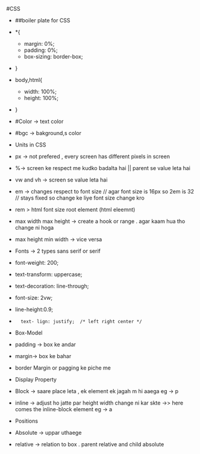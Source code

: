 #CSS
- ##boiler plate for CSS
- *{
  -  margin: 0%;
   - padding: 0%;
   - box-sizing: border-box;
 - }
- body,html{
  -  width: 100%;
   - height: 100%;
- }
- #Color -> text color
- #bgc -> bakground,s color

- Units in CSS
- px -> not prefered , every screen has different pixels in screen
- %-> screen ke respect me kudko badalta hai || parent se value leta hai
- vw and vh -> screen se value leta hai
- em -> changes respect to font size // agar font size is 16px so 2em is 32 // stays fixed so change ke liye font size change kro
- rem > html font size root element (html eleemnt)

- max width  max height -> create a hook or range . agar kaam hua tho change ni hoga
- max height min width -> vice versa

- Fonts -> 2 types sans serif or serif
-  font-weight: 200;
-  text-transform: uppercase;
-  text-decoration: line-through;
-  font-size: 2vw;
-    line-height:0.9;
-       text- lign: justify;  /* left right center */

-  Box-Model
-  padding -> box ke andar
-  margin-> box ke bahar
-  border Margin or pagging ke piche me

- Display Property
- Block -> saare place leta , ek element ek jagah m hi aaega eg -> p 
- inline -> adjust ho jatte par height width change ni kar skte ->> here comes the inline-block element eg -> a

- Positions
- Absolute -> uppar uthaege
- relative -> relation to box . parent relative and child absolute
